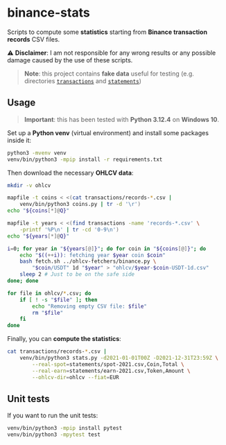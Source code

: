 # binance-stats

Scripts to compute some **statistics** starting from **Binance transaction records** CSV files.

:warning: **Disclaimer**: I am not responsible for any wrong results or any possible damage caused by the use of these scripts.

> **Note**: this project contains **fake data** useful for testing (e.g. directories [`transactions`](transactions) and [`statements`](statements))

## Usage

> **Important**: this has been tested with **Python 3.12.4** on **Windows 10**.

Set up a **Python venv** (virtual environment) and install some packages inside it:

```bash
python3 -mvenv venv
venv/bin/python3 -mpip install -r requirements.txt
```

Then download the necessary **OHLCV data**:

```bash
mkdir -v ohlcv

mapfile -t coins < <(cat transactions/records-*.csv |
    venv/bin/python3 coins.py | tr -d '\r')
echo "${coins[*]@Q}"

mapfile -t years < <(find transactions -name 'records-*.csv' \
    -printf '%P\n' | tr -cd '0-9\n')
echo "${years[*]@Q}"

i=0; for year in "${years[@]}"; do for coin in "${coins[@]}"; do
    echo "$((++i)): fetching year $year coin $coin"
    bash fetch.sh ../ohlcv-fetchers/binance.py \
        "$coin/USDT" 1d "$year" > "ohlcv/$year-$coin-USDT-1d.csv"
    sleep 2 # Just to be on the safe side
done; done

for file in ohlcv/*.csv; do
    if [ ! -s "$file" ]; then
        echo "Removing empty CSV file: $file"
        rm "$file"
    fi
done
```

Finally, you can **compute the statistics**:

```bash
cat transactions/records-*.csv |
    venv/bin/python3 stats.py -d2021-01-01T00Z -D2021-12-31T23:59Z \
        --real-spot=statements/spot-2021.csv,Coin,Total \
        --real-earn=statements/earn-2021.csv,Token,Amount \
        --ohlcv-dir=ohlcv --fiat=EUR
```

## Unit tests

If you want to run the unit tests:

```bash
venv/bin/python3 -mpip install pytest
venv/bin/python3 -mpytest test
```
